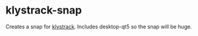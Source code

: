 # klystrack-snap
Creates a snap for [klystrack](https://github.com/kometbomb/klystrack). Includes desktop-qt5 so the snap will be huge.
